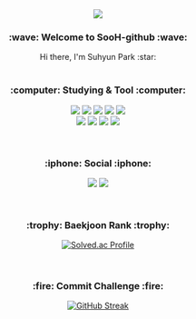 <div align="center"><img src="https://capsule-render.vercel.app/api?type=waving&color=auto&height=200&section=header&text=SooH&fontSize=80"/></div>
<h3 align="center">:wave: Welcome to SooH-github :wave:</h3>
<div align="center">Hi there, I'm Suhyun Park :star:</div>
<br>

<h3 align="center">:computer: Studying & Tool :computer:</h3>
<p align="center">
  <img src="https://img.shields.io/badge/Python-3766AB.svg?style=flat-square&logo=Python&logoColor=white"/>
  <img src="https://img.shields.io/badge/HTML-E34F26.svg?style=flat-square&logo=html5&logoColor=white"/>
  <img src="https://img.shields.io/badge/CSS-1572B6.svg?style=flat-square&logo=css3&logoColor=white"/>
  <img src="https://img.shields.io/badge/JavaScript-F7DF1E.svg?style=flat-square&logo=javascript&logoColor=white"/>
  <img src="https://img.shields.io/badge/React-61DAFB.svg?style=flat-square&logo=react&logoColor=white"/>
<br>
  <img src="https://img.shields.io/badge/Visual Studio Code-0078d7.svg?style=flat-square&logo=visualstudiocode&logoColor=white"/>
  <img src="https://img.shields.io/badge/PyCharm-000000.svg?style=flat-square&logo=pycharm&logoColor=white"/>
  <img src="https://img.shields.io/badge/GitHub-181717.svg?style=flat-square&logo=GitHub&logoColor=white"/>
  <img src="https://img.shields.io/badge/Gitlab-FC6D26.svg?style=flat-square&logo=gitlab&logoColor=white"/>
</p>
<br>

<h3 align="center">:iphone: Social :iphone:</h3>
<p align="center">
   <a href="mailto:andnan2244@kyonggi.ac.kr"><img src="https://img.shields.io/badge/Gmail-EA4335.svg?style=flat-square&logo=Gmail&logoColor=white"/></a>
   <a href="https://www.instagram.com/sooh_098/"><img src="https://img.shields.io/badge/Instagram-E4405F.svg?style=flat-square&logo=Instagram&logoColor=white"/></a>
</p>
<br>

<h3 align="center">:trophy: Baekjoon Rank :trophy:</h3>
<div align="center">
  
  [![Solved.ac Profile](http://mazassumnida.wtf/api/v2/generate_badge?boj=sooh098)](https://solved.ac/sooh098)
</div>
<br>

<h3 align="center">:fire: Commit Challenge :fire:</h3>
<div align="center">

  [![GitHub Streak](https://streak-stats.demolab.com?user=SooH-github&theme=icegray&hide_border=true&card_width=450&card_height=100)](https://git.io/streak-stats)
</div>
